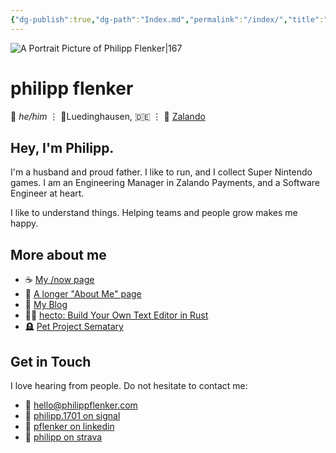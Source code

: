 ```yaml
---
{"dg-publish":true,"dg-path":"Index.md","permalink":"/index/","title":"this is philipp","tags":["gardenEntry"]}
---
```


![A Portrait Picture of Philipp Flenker|167](/img/user/attachments/IMG_7628.jpeg)
# philipp flenker
💬 _he/him_ ⋮ 📍Luedinghausen, 🇩🇪 ⋮ 💼 [Zalando](https://engineering.zalando.com/)

## Hey, I'm Philipp.
I'm a husband and proud father. I like to run, and I collect Super Nintendo games. I am an Engineering Manager in Zalando Payments, and a Software Engineer at heart.

I like to understand things. Helping teams and people grow makes me happy.

## More about me
- ☕ [My /now page](https://philippflenker.com/now)
- 🪪 [A longer "About Me" page](https://flenker.blog/about-me/)
- 📝 [My Blog](https://flenker.blog/)
- 🧑‍💻 [hecto: Build Your Own Text Editor in Rust](https://flenker.blog/hecto/)
- 🪦 [Pet Project Sematary](https://flenker.blog/pet-project-sematary/)

## Get in Touch
I love hearing from people. Do not hesitate to contact me:
- 📧 [hello@philippflenker.com](mailto:hello@philippflenker.com)
- 🔐 [philipp.1701 on signal](https://signal.me/#eu/gs5cb8Xjs5Pqo2UFnMnBASqp936nLEPIhjKqPTJFxZZES2C9blBNQ4RWZycBUSLM)
- 👔 [pflenker on linkedin](https://de.linkedin.com/in/pflenker)
- 👟 [philipp on strava](https://www.strava.com/athletes/126345196)
